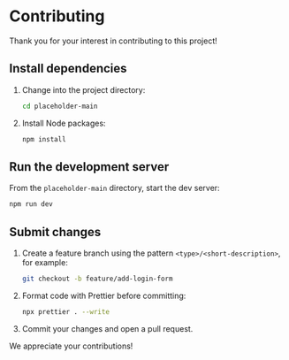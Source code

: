 # Contributing

Thank you for your interest in contributing to this project!

## Install dependencies

1. Change into the project directory:
   ```bash
   cd placeholder-main
   ```
2. Install Node packages:
   ```bash
   npm install
   ```

## Run the development server

From the `placeholder-main` directory, start the dev server:

```bash
npm run dev
```

## Submit changes

1. Create a feature branch using the pattern `<type>/<short-description>`, for example:
   ```bash
   git checkout -b feature/add-login-form
   ```
2. Format code with Prettier before committing:
   ```bash
   npx prettier . --write
   ```
3. Commit your changes and open a pull request.

We appreciate your contributions!
